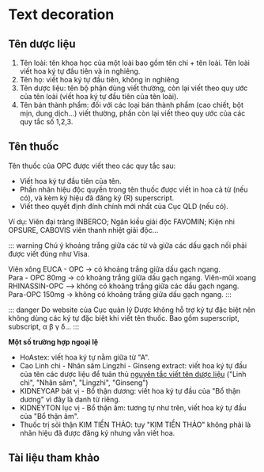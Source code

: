 # Text decoration
## Tên dược liệu

1. Tên loài: tên khoa học của một loài bao gồm tên chi + tên loài. Tên loài viết hoa ký tự đầu tiên và in nghiêng.
2. Tên họ: viết hoa ký tự đầu tiên, không in nghiêng
3. Tên dược liệu: tên bộ phận dùng viết thường, còn lại viết theo quy ước của tên loài (viết hoa ký tự đầu tiên của tên loài).
4. Tên bán thành phẩm: đối với các loại bán thành phẩm (cao chiết, bột mịn, dung dịch...) viết thường, phần còn lại viết theo quy ước của các quy tắc số 1,2,3.

## Tên thuốc
Tên thuốc của OPC được viết theo các quy tắc sau:
* Viết hoa ký tự đầu tiên của tên.
* Phần nhãn hiệu độc quyền trong tên thuốc được viết in hoa cả từ (nếu có), và kèm ký hiệu đã đăng ký (R) superscript.
* Viết theo quyết định đính chính mới nhất của Cục QLD (nếu có).

Ví dụ: Viên đại tràng INBERCO; Ngân kiều giải độc FAVOMIN; Kiện nhi OPSURE, CABOVIS viên thanh nhiệt giải độc...

::: warning
Chú ý khoảng trắng giữa các từ và giữa các dấu gạch nối phải được viết đúng như Visa.

Viên xông EUCA - OPC -> có khoảng trắng giữa dấu gạch ngang.  
Para - OPC 80mg -> có khoảng trắng giữa dấu gạch ngang.
Viên-mũi xoang RHINASSIN-OPC --> không có khoảng trắng giữa các dầu gạch ngang.  
Para-OPC 150mg -> không có khoảng trắng giữa dấu gạch ngang.
:::

::: danger
Do website của Cục quản lý Dược không hỗ trợ ký tự đặc biệt nên không dùng các ký tự đặc biệt khi viết tên thuốc. Bao gồm superscript, subscript, α β γ δ...
:::

**Một số trường hợp ngoại lệ**
* HoAstex: viết hoa ký tự nằm giữa từ "A".
* Cao Linh chi - Nhân sâm Lingzhi - Ginseng extract: viết hoa ký tự đầu của tên các dược liệu để tuân thủ [nguyên tắc viết tên dược liệu](#ten-duoc-lieu) ("Linh chi", "Nhân sâm", "Lingzhi", "Ginseng")
* KIDNEYCAP bát vị - Bổ thận dương: viết hoa ký tự đầu của "Bổ thận dương" vì đây là danh từ riêng.
* KIDNEYTON lục vị - Bổ thận âm: tương tự như trên, viết hoa ký tự đầu của "Bổ thận âm".
* Thuốc trị sỏi thận KIM TIỀN THẢO: tuy "KIM TIỀN THẢO" không phải là nhãn hiệu đã được đăng ký nhưng vẫn viết hoa.



## Tài liệu tham khảo